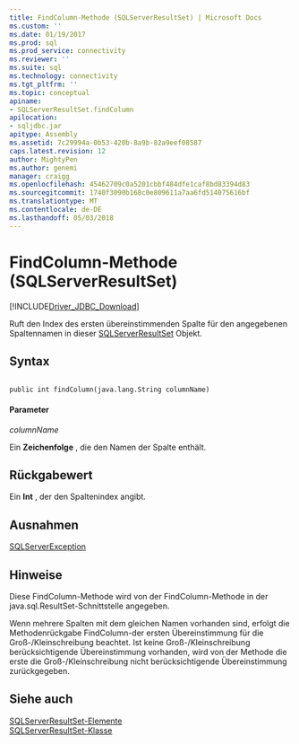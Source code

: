 ```yaml
---
title: FindColumn-Methode (SQLServerResultSet) | Microsoft Docs
ms.custom: ''
ms.date: 01/19/2017
ms.prod: sql
ms.prod_service: connectivity
ms.reviewer: ''
ms.suite: sql
ms.technology: connectivity
ms.tgt_pltfrm: ''
ms.topic: conceptual
apiname:
- SQLServerResultSet.findColumn
apilocation:
- sqljdbc.jar
apitype: Assembly
ms.assetid: 7c29994a-0b53-420b-8a9b-82a9eef08587
caps.latest.revision: 12
author: MightyPen
ms.author: genemi
manager: craigg
ms.openlocfilehash: 45462709c0a5201cbbf484dfe1caf8bd83394d83
ms.sourcegitcommit: 1740f3090b168c0e809611a7aa6fd514075616bf
ms.translationtype: MT
ms.contentlocale: de-DE
ms.lasthandoff: 05/03/2018
---
```

# <a name="findcolumn-method-sqlserverresultset"></a>FindColumn-Methode (SQLServerResultSet)
[!INCLUDE[Driver_JDBC_Download](../../../includes/driver_jdbc_download.md)]

  Ruft den Index des ersten übereinstimmenden Spalte für den angegebenen Spaltennamen in dieser [SQLServerResultSet](../../../connect/jdbc/reference/sqlserverresultset-class.md) Objekt.  
  
## <a name="syntax"></a>Syntax  
  
```  
  
public int findColumn(java.lang.String columnName)  
```  
  
#### <a name="parameters"></a>Parameter  
 *columnName*  
  
 Ein **Zeichenfolge** , die den Namen der Spalte enthält.  
  
## <a name="return-value"></a>Rückgabewert  
 Ein **Int** , der den Spaltenindex angibt.  
  
## <a name="exceptions"></a>Ausnahmen  
 [SQLServerException](../../../connect/jdbc/reference/sqlserverexception-class.md)  
  
## <a name="remarks"></a>Hinweise  
 Diese FindColumn-Methode wird von der FindColumn-Methode in der java.sql.ResultSet-Schnittstelle angegeben.  
  
 Wenn mehrere Spalten mit dem gleichen Namen vorhanden sind, erfolgt die Methodenrückgabe FindColumn-der ersten Übereinstimmung für die Groß-/Kleinschreibung beachtet. Ist keine Groß-/Kleinschreibung berücksichtigende Übereinstimmung vorhanden, wird von der Methode die erste die Groß-/Kleinschreibung nicht berücksichtigende Übereinstimmung zurückgegeben.  
  
## <a name="see-also"></a>Siehe auch  
 [SQLServerResultSet-Elemente](../../../connect/jdbc/reference/sqlserverresultset-members.md)   
 [SQLServerResultSet-Klasse](../../../connect/jdbc/reference/sqlserverresultset-class.md)  
  
  
